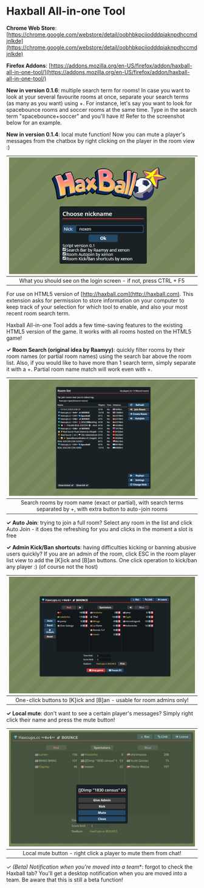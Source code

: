 # Haxball All-in-one Tool

**Chrome Web Store**: [https://chrome.google.com/webstore/detail/oobhbkpciiodddpiaknpdhccmdjnlkde](https://chrome.google.com/webstore/detail/oobhbkpciiodddpiaknpdhccmdjnlkde)

**Firefox Addons**: [https://addons.mozilla.org/en-US/firefox/addon/haxball-all-in-one-tool/](https://addons.mozilla.org/en-US/firefox/addon/haxball-all-in-one-tool/)

**New in version 0.1.6**: multiple search term for rooms! In case you want to look at your several favourite rooms at once, separate your search terms (as many as you want) using +. For instance, let's say you want to look for spacebounce rooms and soccer rooms at the same time. Type in the search term "spacebounce+soccer" and you'll have it! Refer to the screenshot below for an example.

**New in version 0.1.4**: local mute function! Now you can mute a player's messages from the chatbox by right clicking on the player in the room view :)

| ![](/screenshots/ss1.png) |
| :--: |
| What you should see on the login screen - if not, press CTRL + F5 |

For use on HTML5 version of [http://haxball.com](http://haxball.com). This extension asks for permission to store information on your computer to keep track of your selection for which tool to enable, and also your most recent room search term.

Haxball All-in-one Tool adds a few time-saving features to the existing HTML5 version of the game. It works with all rooms hosted on the HTML5 game!

**✓ Room Search (original idea by Raamyy)**: quickly filter rooms by their room names (or partial room names) using the search bar above the room list. Also, if you would like to have more than 1 search term, simply separate it with a +. Partial room name match will work even with +.

| ![](/screenshots/ss2.png) |
| :--: |
| Search rooms by room name (exact or partial), with search terms separated by +, with extra button to auto-join rooms |

**✓ Auto Join**: trying to join a full room? Select any room in the list and click Auto Join - it does the refreshing for you and clicks in the moment a slot is free

**✓ Admin Kick/Ban shortcuts**: having difficulties kicking or banning abusive users quickly? If you are an admin of the room, click ESC in the room player list view to add the [K]ick and [B]an buttons. One click operation to kick/ban any player :) (of course not the host)

| ![](/screenshots/ss3.png) |
| :--: |
| One-click buttons to [K]ick and [B]an - usable for room admins only! |

**✓ Local mute**: don't want to see a certain player's messages? Simply right click their name and press the mute button!

| ![](/screenshots/ss4.png) |
| :--: |
| Local mute button - right click a player to mute them from chat! |

**✓ (Beta)* Notification when you're moved into a team**: forgot to check the Haxball tab? You'll get a desktop notification when you are moved into a team. Be aware that this is still a beta function!
